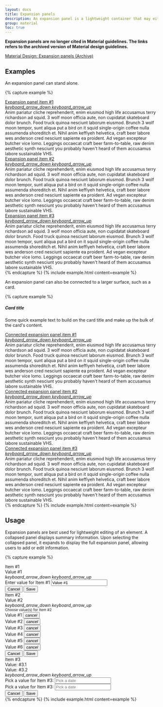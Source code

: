 ```yaml
---
layout: docs
title: Expansion panels
description: An expansion panel is a lightweight container that may either stand alone or be connected to a larger surface, such as a card.
group: material
toc: true
---
```


**Expansion panels are no longer cited in Material guidelines. The links refers to the archived version of Material design guidelines.**

<div class="list-group mt-lg-5">
  <a href="https://material.io/archive/guidelines/components/expansion-panels.html" target="_blank" class="list-group-item list-group-item-action d-flex font-weight-bold">
    <span class="list-group-item-icon lgi-icon-md"></span>
    Material Design: Expansion panels (Archive)</a>
</div>

## Examples

An expansion panel can stand alone.

{% capture example %}
<div class="list-group" id="accordionOne">
  <div class="expansion-panel list-group-item">
    <a aria-controls="collapseOne" aria-expanded="false" class="expansion-panel-toggler collapsed" data-toggle="collapse" href="#collapseOne" id="headingOne">
      Expansion panel item #1
      <div class="expansion-panel-icon ml-3 text-black-secondary">
        <i class="collapsed-show material-icons">keyboard_arrow_down</i>
        <i class="collapsed-hide material-icons">keyboard_arrow_up</i>
      </div>
    </a>
    <div aria-labelledby="headingOne" class="collapse" data-parent="#accordionOne" id="collapseOne">
      <div class="expansion-panel-body">
        Anim pariatur cliche reprehenderit, enim eiusmod high life accusamus terry richardson ad squid. 3 wolf moon officia aute, non cupidatat skateboard dolor brunch. Food truck quinoa nesciunt laborum eiusmod. Brunch 3 wolf moon tempor, sunt aliqua put a bird on it squid single-origin coffee nulla assumenda shoreditch et. Nihil anim keffiyeh helvetica, craft beer labore wes anderson cred nesciunt sapiente ea proident. Ad vegan excepteur butcher vice lomo. Leggings occaecat craft beer farm-to-table, raw denim aesthetic synth nesciunt you probably haven't heard of them accusamus labore sustainable VHS.
      </div>
    </div>
  </div>
  <div class="expansion-panel list-group-item">
    <a aria-controls="collapseTwo" aria-expanded="false" class="expansion-panel-toggler collapsed" data-toggle="collapse" href="#collapseTwo" id="headingTwo">
      Expansion panel item #2
      <div class="expansion-panel-icon ml-3 text-black-secondary">
        <i class="collapsed-show material-icons">keyboard_arrow_down</i>
        <i class="collapsed-hide material-icons">keyboard_arrow_up</i>
      </div>
    </a>
    <div aria-labelledby="headingTwo" class="collapse" data-parent="#accordionOne" id="collapseTwo">
      <div class="expansion-panel-body">
        Anim pariatur cliche reprehenderit, enim eiusmod high life accusamus terry richardson ad squid. 3 wolf moon officia aute, non cupidatat skateboard dolor brunch. Food truck quinoa nesciunt laborum eiusmod. Brunch 3 wolf moon tempor, sunt aliqua put a bird on it squid single-origin coffee nulla assumenda shoreditch et. Nihil anim keffiyeh helvetica, craft beer labore wes anderson cred nesciunt sapiente ea proident. Ad vegan excepteur butcher vice lomo. Leggings occaecat craft beer farm-to-table, raw denim aesthetic synth nesciunt you probably haven't heard of them accusamus labore sustainable VHS.
      </div>
    </div>
  </div>
  <div class="expansion-panel list-group-item">
    <a aria-controls="collapseThree" aria-expanded="false" class="expansion-panel-toggler collapsed" data-toggle="collapse" href="#collapseThree" id="headingThree">
      Expansion panel item #3
      <div class="expansion-panel-icon ml-3 text-black-secondary">
        <i class="collapsed-show material-icons">keyboard_arrow_down</i>
        <i class="collapsed-hide material-icons">keyboard_arrow_up</i>
      </div>
    </a>
    <div aria-labelledby="headingThree" class="collapse" data-parent="#accordionOne" id="collapseThree">
      <div class="expansion-panel-body">
        Anim pariatur cliche reprehenderit, enim eiusmod high life accusamus terry richardson ad squid. 3 wolf moon officia aute, non cupidatat skateboard dolor brunch. Food truck quinoa nesciunt laborum eiusmod. Brunch 3 wolf moon tempor, sunt aliqua put a bird on it squid single-origin coffee nulla assumenda shoreditch et. Nihil anim keffiyeh helvetica, craft beer labore wes anderson cred nesciunt sapiente ea proident. Ad vegan excepteur butcher vice lomo. Leggings occaecat craft beer farm-to-table, raw denim aesthetic synth nesciunt you probably haven't heard of them accusamus labore sustainable VHS.
      </div>
    </div>
  </div>
</div>
{% endcapture %}
{% include example.html content=example %}

An expansion panel can also be connected to a larger surface, such as a card.

{% capture example %}
<div class="card">
  <div class="card-body">
    <h5 class="card-title">Card title</h5>
    <p class="card-text">Some quick example text to build on the card title and make up the bulk of the card's content.</p>
  </div>
  <div class="list-group list-group-flush" id="accordionTwo">
    <div class="expansion-panel list-group-item">
      <a aria-controls="collapseFour" aria-expanded="false" class="expansion-panel-toggler collapsed" data-toggle="collapse" href="#collapseFour" id="headingFour">
        Connected expansion panel item #1
        <div class="expansion-panel-icon ml-3 text-black-secondary">
          <i class="collapsed-show material-icons">keyboard_arrow_down</i>
          <i class="collapsed-hide material-icons">keyboard_arrow_up</i>
        </div>
      </a>
      <div aria-labelledby="headingFour" class="collapse" data-parent="#accordionTwo" id="collapseFour">
        <div class="expansion-panel-body">
          Anim pariatur cliche reprehenderit, enim eiusmod high life accusamus terry richardson ad squid. 3 wolf moon officia aute, non cupidatat skateboard dolor brunch. Food truck quinoa nesciunt laborum eiusmod. Brunch 3 wolf moon tempor, sunt aliqua put a bird on it squid single-origin coffee nulla assumenda shoreditch et. Nihil anim keffiyeh helvetica, craft beer labore wes anderson cred nesciunt sapiente ea proident. Ad vegan excepteur butcher vice lomo. Leggings occaecat craft beer farm-to-table, raw denim aesthetic synth nesciunt you probably haven't heard of them accusamus labore sustainable VHS.
        </div>
      </div>
    </div>
    <div class="expansion-panel list-group-item">
      <a aria-controls="collapseFive" aria-expanded="false" class="expansion-panel-toggler collapsed" data-toggle="collapse" href="#collapseFive" id="headingFive">
        Connected expansion panel item #2
        <div class="expansion-panel-icon ml-3 text-black-secondary">
          <i class="collapsed-show material-icons">keyboard_arrow_down</i>
          <i class="collapsed-hide material-icons">keyboard_arrow_up</i>
        </div>
      </a>
      <div aria-labelledby="headingFive" class="collapse" data-parent="#accordionTwo" id="collapseFive">
        <div class="expansion-panel-body">
          Anim pariatur cliche reprehenderit, enim eiusmod high life accusamus terry richardson ad squid. 3 wolf moon officia aute, non cupidatat skateboard dolor brunch. Food truck quinoa nesciunt laborum eiusmod. Brunch 3 wolf moon tempor, sunt aliqua put a bird on it squid single-origin coffee nulla assumenda shoreditch et. Nihil anim keffiyeh helvetica, craft beer labore wes anderson cred nesciunt sapiente ea proident. Ad vegan excepteur butcher vice lomo. Leggings occaecat craft beer farm-to-table, raw denim aesthetic synth nesciunt you probably haven't heard of them accusamus labore sustainable VHS.
        </div>
      </div>
    </div>
    <div class="expansion-panel list-group-item">
      <a aria-controls="collapseSix" aria-expanded="false" class="expansion-panel-toggler collapsed" data-toggle="collapse" href="#collapseSix" id="headingSix">
        Connected expansion panel item #3
        <div class="expansion-panel-icon ml-3 text-black-secondary">
          <i class="collapsed-show material-icons">keyboard_arrow_down</i>
          <i class="collapsed-hide material-icons">keyboard_arrow_up</i>
        </div>
      </a>
      <div aria-labelledby="headingSix" class="collapse" data-parent="#accordionTwo" id="collapseSix">
        <div class="expansion-panel-body">
          Anim pariatur cliche reprehenderit, enim eiusmod high life accusamus terry richardson ad squid. 3 wolf moon officia aute, non cupidatat skateboard dolor brunch. Food truck quinoa nesciunt laborum eiusmod. Brunch 3 wolf moon tempor, sunt aliqua put a bird on it squid single-origin coffee nulla assumenda shoreditch et. Nihil anim keffiyeh helvetica, craft beer labore wes anderson cred nesciunt sapiente ea proident. Ad vegan excepteur butcher vice lomo. Leggings occaecat craft beer farm-to-table, raw denim aesthetic synth nesciunt you probably haven't heard of them accusamus labore sustainable VHS.
        </div>
      </div>
    </div>
  </div>
</div>
{% endcapture %}
{% include example.html content=example %}

## Usage

Expansion panels are best used for lightweight editing of an element. A collapsed panel displays summary information. Upon selecting the collapsed panel, it expands to display the full expansion panel, allowing users to add or edit information.

{% capture example %}
<div class="list-group" id="accordionThree">
  <div class="expansion-panel list-group-item">
    <div aria-controls="collapseSeven" aria-expanded="false" class="expansion-panel-toggler collapsed" data-target="#collapseSeven" data-toggle="collapse" id="headingSeven" role="button">
      <div class="media-body row">
        <div class="col-12 col-sm-4">
          Item #1
        </div>
        <div class="col-12 col-sm-8 text-black-secondary">
          Value #1
        </div>
      </div>
      <div class="expansion-panel-icon ml-3 text-black-secondary">
        <i class="collapsed-show material-icons">keyboard_arrow_down</i>
        <i class="collapsed-hide material-icons">keyboard_arrow_up</i>
      </div>
    </div>
    <div aria-labelledby="headingSeven" class="collapse" data-parent="#accordionThree" id="collapseSeven">
      <div class="expansion-panel-body">
        <div class="floating-label textfield-box">
          <label for="exampleInputOne">Enter value for Item #1</label>
          <input class="form-control" id="exampleInputOne" placeholder="Placehoder" type="text" value="Value #1">
        </div>
      </div>
      <div class="expansion-panel-footer">
        <button class="btn btn-outline" data-target="#collapseSeven" data-toggle="collapse" type="button">Cancel</button>
        <button class="btn btn-outline-info" data-target="#collapseSeven" data-toggle="collapse" type="button">Save</button>
      </div>
    </div>
  </div>
  <div class="expansion-panel list-group-item">
    <div aria-controls="collapseEight" aria-expanded="false" class="expansion-panel-toggler collapsed" data-target="#collapseEight" data-toggle="collapse" id="headingEight" role="button">
      <div class="media-body row">
        <div class="col-12 col-sm-4">
          Item #2
        </div>
        <div class="col-12 col-sm-8 text-black-secondary">
          Value #2
        </div>
      </div>
      <div class="expansion-panel-icon ml-3 text-black-secondary">
        <i class="collapsed-show material-icons">keyboard_arrow_down</i>
        <i class="collapsed-hide material-icons">keyboard_arrow_up</i>
      </div>
    </div>
    <div aria-labelledby="headingEight" class="collapse" data-parent="#accordionThree" id="collapseEight">
      <div class="expansion-panel-body">
        <div class="row">
          <div class="col-12 col-sm-2 align-self-center">
            <small class="text-black-secondary">Choose value(s) for Item #2</small>
          </div>
          <div class="col-12 col-sm-10">
            <div class="chip fade mt-1 show" id="chipDismissible1">
              Value #1
              <button class="close" data-dismiss="alert" data-target="#chipDismissible1" type="button"><i class="material-icons">cancel</i></button>
            </div>
            <div class="chip chip-info fade mt-1 show" id="chipDismissible2">
              Value #2
              <button class="close" data-dismiss="alert" data-target="#chipDismissible2" type="button"><i class="material-icons">cancel</i></button>
            </div>
            <div class="chip fade mt-1 show" id="chipDismissible3">
              Value #3
              <button class="close" data-dismiss="alert" data-target="#chipDismissible3" type="button"><i class="material-icons">cancel</i></button>
            </div>
            <div class="chip fade mt-1 show" id="chipDismissible4">
              Value #4
              <button class="close" data-dismiss="alert" data-target="#chipDismissible4" type="button"><i class="material-icons">cancel</i></button>
            </div>
            <div class="chip fade mt-1 show" id="chipDismissible5">
              Value #5
              <button class="close" data-dismiss="alert" data-target="#chipDismissible5" type="button"><i class="material-icons">cancel</i></button>
            </div>
            <div class="chip fade mt-1 show" id="chipDismissible6">
              Value #6
              <button class="close" data-dismiss="alert" data-target="#chipDismissible6" type="button"><i class="material-icons">cancel</i></button>
            </div>
          </div>
        </div>
      </div>
      <div class="expansion-panel-footer">
        <button class="btn btn-outline" data-target="#collapseEight" data-toggle="collapse" type="button">Cancel</button>
        <button class="btn btn-outline-info" data-target="#collapseEight" data-toggle="collapse" type="button">Save</button>
      </div>
    </div>
  </div>
  <div class="expansion-panel list-group-item">
    <div aria-controls="collapseNine" aria-expanded="false" class="expansion-panel-toggler collapsed" data-target="#collapseNine" data-toggle="collapse" id="headingNine" role="button">
      <div class="media-body row">
        <div class="col-12 col-sm-4">
          Item #3
        </div>
        <div class="col-6 col-sm-4">
          <span class="text-black-hint">Value:</span>&nbsp;<span class="text-black-secondary">#3.1</span>
        </div>
        <div class="col-6 col-sm-4">
          <span class="text-black-hint">Value:</span>&nbsp;<span class="text-black-secondary">#3.2</span>
        </div>
      </div>
      <div class="expansion-panel-icon ml-3 text-black-secondary">
        <i class="collapsed-show material-icons">keyboard_arrow_down</i>
        <i class="collapsed-hide material-icons">keyboard_arrow_up</i>
      </div>
    </div>
    <div aria-labelledby="headingNine" class="collapse" data-parent="#accordionThree" id="collapseNine">
      <div class="expansion-panel-body">
        <div class="row">
          <div class="col-12 col-sm-6">
            <label for="exampleInputDatePicker1">Pick a value for Item #3:</label>
            <input class="form-control" id="exampleInputDatePicker1" placeholder="Pick a date" type="text">
          </div>
          <div class="col-12 col-sm-6">
            <label for="exampleInputDatePicker2">Pick a value for Item #3:</label>
            <input class="form-control" id="exampleInputDatePicker2" placeholder="Pick a date" type="text">
          </div>
        </div>
      </div>
      <div class="expansion-panel-footer">
        <button class="btn btn-outline" data-target="#collapseNine" data-toggle="collapse" type="button">Cancel</button>
        <button class="btn btn-outline-info" data-target="#collapseNine" data-toggle="collapse" type="button">Save</button>
      </div>
    </div>
  </div>
</div>
{% endcapture %}
{% include example.html content=example %}